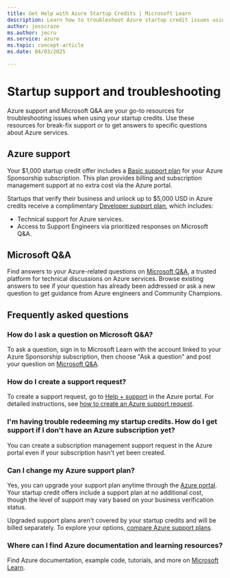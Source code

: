 ```yaml
---
title: Get Help with Azure Startup Credits | Microsoft Learn
description: Learn how to troubleshoot Azure startup credit issues using Microsoft Q&A and Azure support. Get answers to technical questions, create support requests, and explore learning resources.
author: jesscraze
ms.author: jecru
ms.service: azure
ms.topic: concept-article
ms.date: 04/03/2025

---
```


# Startup support and troubleshooting

Azure support and Microsoft Q&A are your go-to resources for troubleshooting issues when using your startup credits. Use these resources for break-fix support or to get answers to specific questions about Azure services.

## Azure support

Your $1,000 startup credit offer includes a [Basic support plan](https://azure.microsoft.com/support/plans/) for your Azure Sponsorship subscription. This plan provides billing and subscription management support at no extra cost via the Azure portal.

Startups that verify their business and unlock up to $5,000 USD in Azure credits receive a complimentary [Developer support plan](https://azure.microsoft.com/support/plans/), which includes:

- Technical support for Azure services.
- Access to Support Engineers via prioritized responses on Microsoft Q&A.

## Microsoft Q&A

Find answers to your Azure-related questions on [Microsoft Q&A](/answers/tags/133/azure), a trusted platform for technical discussions on Azure services. Browse existing answers to see if your question has already been addressed or ask a new question to get guidance from Azure engineers and Community Champions.

## Frequently asked questions

### How do I ask a question on Microsoft Q&A?

To ask a question, sign in to Microsoft Learn with the account linked to your Azure Sponsorship subscription, then choose "Ask a question" and post your question on [Microsoft Q&A](/answers/tags/133/azure).

### How do I create a support request?

To create a support request, go to [Help + support](https://go.microsoft.com/fwlink/p/?linkid=2201834) in the Azure portal. For detailed instructions, see [how to create an Azure support request](/azure/azure-portal/supportability/how-to-create-azure-support-request).

### I'm having trouble redeeming my startup credits. How do I get support if I don't have an Azure subscription yet?

You can create a subscription management support request in the Azure portal even if your subscription hasn't yet been created.

### Can I change my Azure support plan?

Yes, you can upgrade your support plan anytime through the [Azure portal](https://go.microsoft.com/fwlink/p/?linkid=2202212). Your startup credit offers include a support plan at no additional cost, though the level of support may vary based on your business verification status.

Upgraded support plans aren't covered by your startup credits and will be billed separately. To explore your options, [compare Azure support plans](https://azure.microsoft.com/support/plans/).

### Where can I find Azure documentation and learning resources?

Find Azure documentation, example code, tutorials, and more on [Microsoft Learn](/azure/).
